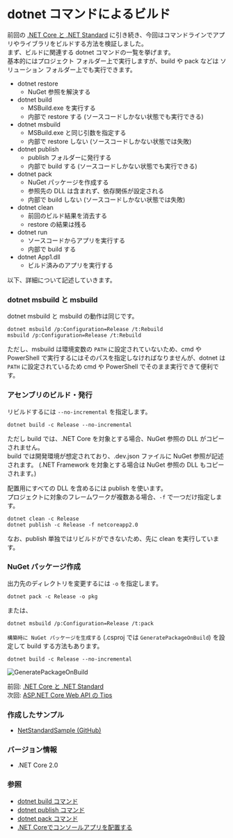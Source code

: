 # dotnet コマンドによるビルド
前回の [.NET Core と .NET Standard](DotNet-Core-Standard.md) に引き続き、今回はコマンドラインでアプリやライブラリをビルドする方法を検証しました。  
まず、ビルドに関連する dotnet コマンドの一覧を挙げます。  
基本的にはプロジェクト フォルダー上で実行しますが、build や pack などは ソリューション フォルダー上でも実行できます。

- dotnet restore
  - NuGet 参照を解決する
- dotnet build
  - MSBuild.exe を実行する
  - 内部で restore する (ソースコードしかない状態でも実行できる)
- dotnet msbuild
  - MSBuild.exe と同じ引数を指定する
  - 内部で restore しない (ソースコードしかない状態では失敗)
- dotnet publish
  - publish フォルダーに発行する
  - 内部で build する (ソースコードしかない状態でも実行できる)
- dotnet pack
  - NuGet パッケージを作成する
  - 参照先の DLL は含まれず、依存関係が設定される
  - 内部で build しない (ソースコードしかない状態では失敗)
- dotnet clean
  - 前回のビルド結果を消去する
  - restore の結果は残る
- dotnet run
  - ソースコードからアプリを実行する
  - 内部で build する
- dotnet App1.dll
  - ビルド済みのアプリを実行する

以下、詳細について記述していきます。

### dotnet msbuild と msbuild
dotnet msbuild と msbuild の動作は同じです。
```
dotnet msbuild /p:Configuration=Release /t:Rebuild
msbuild /p:Configuration=Release /t:Rebuild
```

ただし、msbuild は環境変数の `PATH` に設定されていないため、cmd や PowerShell で実行するにはそのパスを指定しなければなりませんが、dotnet は `PATH` に設定されているため cmd や PowerShell でそのまま実行できて便利です。

### アセンブリのビルド・発行
リビルドするには `--no-incremental` を指定します。
```
dotnet build -c Release --no-incremental
```

ただし build では、.NET Core を対象とする場合、NuGet 参照の DLL がコピーされません。  
build では開発環境が想定されており、.dev.json ファイルに NuGet 参照が記述されます。
(.NET Framework を対象とする場合は NuGet 参照の DLL もコピーされます。)

配置用にすべての DLL を含めるには publish を使います。  
プロジェクトに対象のフレームワークが複数ある場合、`-f` で一つだけ指定します。
```
dotnet clean -c Release
dotnet publish -c Release -f netcoreapp2.0
```

なお、publish 単独ではリビルドができないため、先に clean を実行しています。

### NuGet パッケージ作成
出力先のディレクトリを変更するには `-o` を指定します。
```
dotnet pack -c Release -o pkg
```

または、
```
dotnet msbuild /p:Configuration=Release /t:pack
```

`構築時に NuGet パッケージを生成する` (.csproj では `GeneratePackageOnBuild`) を設定して build する方法もあります。
```
dotnet build -c Release --no-incremental
```

![GeneratePackageOnBuild](https://github.com/sakapon/Samples-2018/blob/master/Images/NetStandardSample/GeneratePackageOnBuild.png)

前回: [.NET Core と .NET Standard](DotNet-Core-Standard.md)  
次回: [ASP.NET Core Web API の Tips](../Web-API/ASPNET-Core-WebAPI-Tips.md)

### 作成したサンプル
- [NetStandardSample (GitHub)](https://github.com/sakapon/Samples-2018/tree/master/NetStandardSample)

### バージョン情報
- .NET Core 2.0

### 参照
- [dotnet build コマンド](https://docs.microsoft.com/ja-jp/dotnet/core/tools/dotnet-build)
- [dotnet publish コマンド](https://docs.microsoft.com/ja-jp/dotnet/core/tools/dotnet-publish)
- [dotnet pack コマンド](https://docs.microsoft.com/ja-jp/dotnet/core/tools/dotnet-pack)
- [.NET Coreでコンソールアプリを配置する](https://www.buildinsider.net/language/dotnetcore/04)

